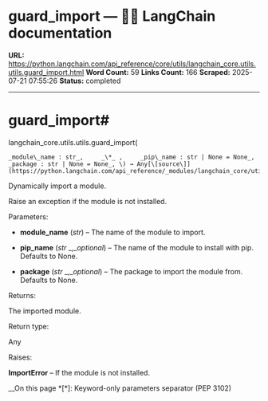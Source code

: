 # guard_import — 🦜🔗 LangChain  documentation

**URL:** https://python.langchain.com/api_reference/core/utils/langchain_core.utils.utils.guard_import.html
**Word Count:** 59
**Links Count:** 166
**Scraped:** 2025-07-21 07:55:26
**Status:** completed

---

# guard\_import\#

langchain\_core.utils.utils.guard\_import\(

    _module\_name : str_,     _\*_ ,     _pip\_name : str | None = None_,     _package : str | None = None_, \) → Any[\[source\]](https://python.langchain.com/api_reference/_modules/langchain_core/utils/utils.html#guard_import)\#     

Dynamically import a module.

Raise an exception if the module is not installed.

Parameters:     

  * **module\_name** \(_str_\) – The name of the module to import.

  * **pip\_name** \(_str_ _,__optional_\) – The name of the module to install with pip. Defaults to None.

  * **package** \(_str_ _,__optional_\) – The package to import the module from. Defaults to None.

Returns:     

The imported module.

Return type:     

Any

Raises:     

**ImportError** – If the module is not installed.

__On this page   *[\*]: Keyword-only parameters separator (PEP 3102)